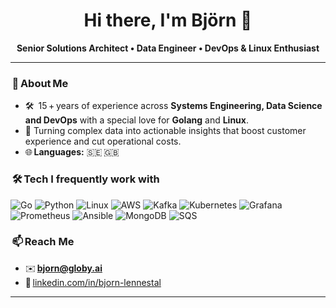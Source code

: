 <h1 align="center">Hi there, I'm Björn 👋</h1>

<p align="center">
<strong>Senior Solutions Architect&nbsp;•&nbsp;Data Engineer&nbsp;•&nbsp;DevOps&nbsp;&&nbsp;Linux Enthusiast</strong>
</p>

---

###  🚀 About Me
- 🛠 15 + years of experience across **Systems Engineering, Data Science and DevOps** with a special love for **Golang** and **Linux**.  
- 🎯 Turning complex data into actionable insights that boost customer experience and cut operational costs.  
- 🌐 **Languages:** 🇸🇪 🇬🇧


###  🛠 Tech I frequently work with
![Go](https://img.shields.io/badge/-Go-00ADD8?logo=go&logoColor=white)
![Python](https://img.shields.io/badge/-Python-3776AB?logo=python&logoColor=white)
![Linux](https://img.shields.io/badge/-Linux-FCC624?logo=linux&logoColor=black)
![AWS](https://img.shields.io/badge/-AWS-232F3E?logo=amazon-aws&logoColor=white)
![Kafka](https://img.shields.io/badge/-Kafka-231F20?logo=apache-kafka&logoColor=white)
![Kubernetes](https://img.shields.io/badge/-Kubernetes-326CE5?logo=kubernetes&logoColor=white)
![Grafana](https://img.shields.io/badge/-Grafana-F46800?logo=grafana&logoColor=white)
![Prometheus](https://img.shields.io/badge/-Prometheus-E6522C?logo=prometheus&logoColor=white)
![Ansible](https://img.shields.io/badge/-Ansible-EE0000?logo=ansible&logoColor=white)
![MongoDB](https://img.shields.io/badge/-MongoDB-47A248?logo=mongodb&logoColor=white)
![SQS](https://img.shields.io/badge/-SQS-CD7213?logo=amazon-aws&logoColor=white)

###  📫 Reach Me
- ✉️ **bjorn@globy.ai**
- 💼 [linkedin.com/in/bjorn-lennestal](https://www.linkedin.com/in/bj%C3%B6rn-lennest%C3%A5l-b3603324b/)

---
